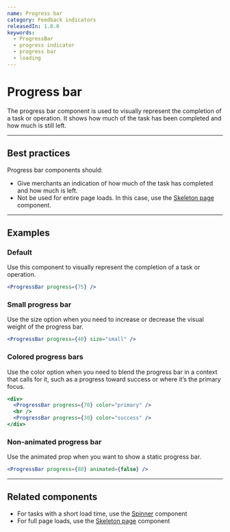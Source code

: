 ```yaml
---
name: Progress bar
category: Feedback indicators
releasedIn: 1.8.0
keywords:
  - ProgressBar
  - progress indicator
  - progress bar
  - loading
---
```


# Progress bar

The progress bar component is used to visually represent the completion of a task or operation. It shows how much of the task has been completed and how much is still left.

---

## Best practices

Progress bar components should:

- Give merchants an indication of how much of the task has completed and how much is left.
- Not be used for entire page loads. In this case, use the [Skeleton page](https://polaris.shopify.com/components/feedback-indicators/skeleton-page) component.

---

## Examples

### Default

Use this component to visually represent the completion of a task or operation.

```jsx
<ProgressBar progress={75} />
```

### Small progress bar

Use the size option when you need to increase or decrease the visual weight of the progress bar.

```jsx
<ProgressBar progress={40} size="small" />
```

### Colored progress bars

Use the color option when you need to blend the progress bar in a context that calls for it, such as a progress toward success or where it’s the primary focus.

```jsx
<div>
  <ProgressBar progress={70} color="primary" />
  <br />
  <ProgressBar progress={30} color="success" />
</div>
```

### Non-animated progress bar

Use the animated prop when you want to show a static progress bar.

```jsx
<ProgressBar progress={80} animated={false} />
```

---

## Related components

- For tasks with a short load time, use the [Spinner](https://polaris.shopify.com/components/feedback-indicators/spinner) component
- For full page loads, use the [Skeleton page](https://polaris.shopify.com/components/feedback-indicators/skeleton-page) component
